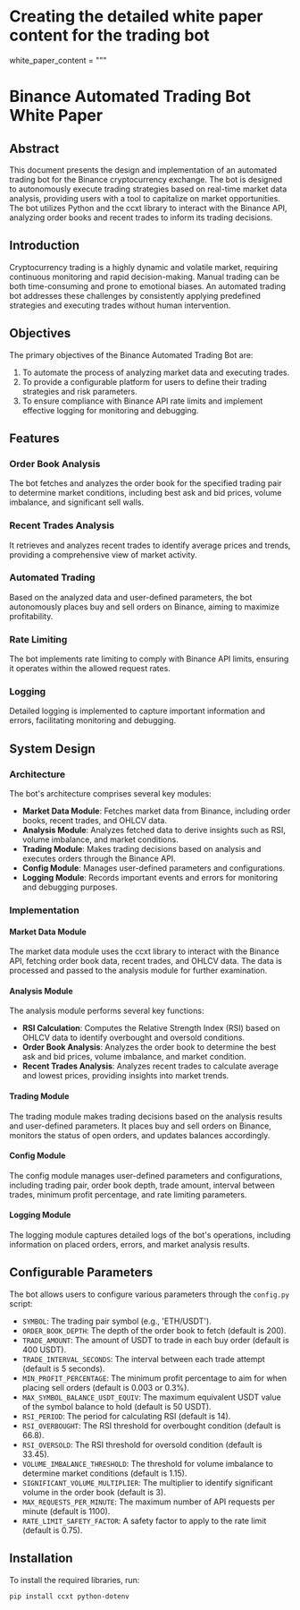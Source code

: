 # Creating the detailed white paper content for the trading bot
white_paper_content = """
# Binance Automated Trading Bot White Paper

## Abstract

This document presents the design and implementation of an automated trading bot for the Binance cryptocurrency exchange. The bot is designed to autonomously execute trading strategies based on real-time market data analysis, providing users with a tool to capitalize on market opportunities. The bot utilizes Python and the ccxt library to interact with the Binance API, analyzing order books and recent trades to inform its trading decisions.

## Introduction

Cryptocurrency trading is a highly dynamic and volatile market, requiring continuous monitoring and rapid decision-making. Manual trading can be both time-consuming and prone to emotional biases. An automated trading bot addresses these challenges by consistently applying predefined strategies and executing trades without human intervention.

## Objectives

The primary objectives of the Binance Automated Trading Bot are:
1. To automate the process of analyzing market data and executing trades.
2. To provide a configurable platform for users to define their trading strategies and risk parameters.
3. To ensure compliance with Binance API rate limits and implement effective logging for monitoring and debugging.

## Features

### Order Book Analysis
The bot fetches and analyzes the order book for the specified trading pair to determine market conditions, including best ask and bid prices, volume imbalance, and significant sell walls.

### Recent Trades Analysis
It retrieves and analyzes recent trades to identify average prices and trends, providing a comprehensive view of market activity.

### Automated Trading
Based on the analyzed data and user-defined parameters, the bot autonomously places buy and sell orders on Binance, aiming to maximize profitability.

### Rate Limiting
The bot implements rate limiting to comply with Binance API limits, ensuring it operates within the allowed request rates.

### Logging
Detailed logging is implemented to capture important information and errors, facilitating monitoring and debugging.

## System Design

### Architecture
The bot's architecture comprises several key modules:
- **Market Data Module**: Fetches market data from Binance, including order books, recent trades, and OHLCV data.
- **Analysis Module**: Analyzes fetched data to derive insights such as RSI, volume imbalance, and market conditions.
- **Trading Module**: Makes trading decisions based on analysis and executes orders through the Binance API.
- **Config Module**: Manages user-defined parameters and configurations.
- **Logging Module**: Records important events and errors for monitoring and debugging purposes.

### Implementation

#### Market Data Module
The market data module uses the ccxt library to interact with the Binance API, fetching order book data, recent trades, and OHLCV data. The data is processed and passed to the analysis module for further examination.

#### Analysis Module
The analysis module performs several key functions:
- **RSI Calculation**: Computes the Relative Strength Index (RSI) based on OHLCV data to identify overbought and oversold conditions.
- **Order Book Analysis**: Analyzes the order book to determine the best ask and bid prices, volume imbalance, and market condition.
- **Recent Trades Analysis**: Analyzes recent trades to calculate average and lowest prices, providing insights into market trends.

#### Trading Module
The trading module makes trading decisions based on the analysis results and user-defined parameters. It places buy and sell orders on Binance, monitors the status of open orders, and updates balances accordingly.

#### Config Module
The config module manages user-defined parameters and configurations, including trading pair, order book depth, trade amount, interval between trades, minimum profit percentage, and rate limiting parameters.

#### Logging Module
The logging module captures detailed logs of the bot's operations, including information on placed orders, errors, and market analysis results.

## Configurable Parameters

The bot allows users to configure various parameters through the `config.py` script:

- `SYMBOL`: The trading pair symbol (e.g., 'ETH/USDT').
- `ORDER_BOOK_DEPTH`: The depth of the order book to fetch (default is 200).
- `TRADE_AMOUNT`: The amount of USDT to trade in each buy order (default is 400 USDT).
- `TRADE_INTERVAL_SECONDS`: The interval between each trade attempt (default is 5 seconds).
- `MIN_PROFIT_PERCENTAGE`: The minimum profit percentage to aim for when placing sell orders (default is 0.003 or 0.3%).
- `MAX_SYMBOL_BALANCE_USDT_EQUIV`: The maximum equivalent USDT value of the symbol balance to hold (default is 50 USDT).
- `RSI_PERIOD`: The period for calculating RSI (default is 14).
- `RSI_OVERBOUGHT`: The RSI threshold for overbought condition (default is 66.8).
- `RSI_OVERSOLD`: The RSI threshold for oversold condition (default is 33.45).
- `VOLUME_IMBALANCE_THRESHOLD`: The threshold for volume imbalance to determine market conditions (default is 1.15).
- `SIGNIFICANT_VOLUME_MULTIPLIER`: The multiplier to identify significant volume in the order book (default is 3).
- `MAX_REQUESTS_PER_MINUTE`: The maximum number of API requests per minute (default is 1100).
- `RATE_LIMIT_SAFETY_FACTOR`: A safety factor to apply to the rate limit (default is 0.75).

## Installation

To install the required libraries, run:

```bash
pip install ccxt python-dotenv
